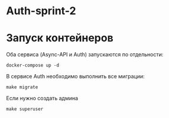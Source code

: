 # Auth-sprint-2

# Запуск контейнеров
Оба сервиса (Async-API и Auth) запускаются по отдельности:
```
docker-compose up -d
```
В сервисе Auth необходимо выполнить все миграции:
```
make migrate
```
Если нужно создать админа
```
make superuser
```
